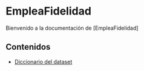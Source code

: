 # EmpleaFidelidad

Bienvenido a la documentación de [EmpleaFidelidad]


## Contenidos

- [Diccionario del dataset](Data_Dictionary.md)